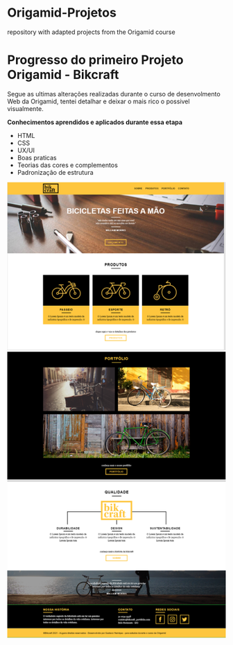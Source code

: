 # Origamid-Projetos
 repository with adapted projects from the Origamid course

<h1> Progresso do primeiro Projeto Origamid - Bikcraft </h1>

<p> Segue as ultimas alterações realizadas durante o curso de desenvolmento Web da Origamid, tentei detalhar e deixar o mais rico o possivel visualmente.</p>
    
<strong>
    Conhecimentos aprendidos e aplicados durante essa etapa
</strong>

  * HTML
  * CSS
  * UX/UI
  * Boas praticas
  * Teorias das cores e complementos
  * Padronização de estrutura


<img src="Docs/Introducao.png">
<img src="Docs/Portifolio.png">
<img src="Docs/Qualidade-Rodape.png">
